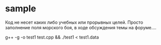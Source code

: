 # sample
Код не несет каких либо учебных или прорывных целей. Просто заполнение поля морского боя, в ходе обсуждения темы на форуме....

g++ -g -o test1 test.cpp && ./test1 < test1.data
